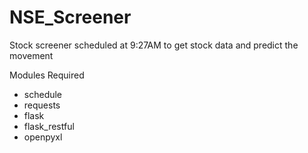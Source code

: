 # NSE_Screener
Stock screener scheduled at 9:27AM to get stock data and predict the movement

Modules Required 
* schedule
* requests
* flask
* flask_restful
* openpyxl
